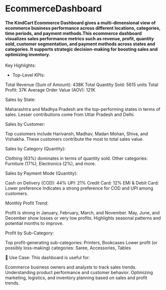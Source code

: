 # EcommerceDashboard
#### The KindCart Ecommerce Dashboard gives a multi-dimensional view of ecommerce business performance across different locations, categories, time periods, and payment methods.This ecommerce dashboard visualizes sales performance metrics such as revenue, profit, quantity sold, customer segmentation, and payment methods across states and categories. It supports strategic decision-making for boosting sales and optimizing inventory.

Key Highlights:
- Top-Level KPIs:

Total Revenue (Sum of Amount): 438K
Total Quantity Sold: 5615 units
Total Profit: 37K
Average Order Value (AOV): 121K

Sales by State:

Maharashtra and Madhya Pradesh are the top-performing states in terms of sales.
Lesser contributions come from Uttar Pradesh and Delhi.

Sales by Customer:

Top customers include Harivansh, Madhav, Madan Mohan, Shiva, and Vishakha.
These customers contribute the most to total sales value.

Sales by Category (Quantity):

Clothing (63%) dominates in terms of quantity sold.
Other categories: Furniture (17%), Electronics (2%), and more.

Sales by Payment Mode (Quantity):

Cash on Delivery (COD): 44%
UPI: 21%
Credit Card: 12%
EMI & Debit Card: Lower preference
Indicates a strong preference for COD and UPI among customers.

Monthly Profit Trend:

Profit is strong in January, February, March, and November.
May, June, and December show losses or very low profits.
Highlights seasonal patterns and potential months to improve.

Profit by Sub-Category:

Top profit-generating sub-categories: Printers, Bookcases
Lower profit (or possibly loss-making) categories: Saree, Accessories, Tables

🎯 Use Case:
This dashboard is useful for:

Ecommerce business owners and analysts to track sales trends.
Understanding product performance and customer behavior.
Optimizing marketing, logistics, and inventory planning based on sales and profit trends.
